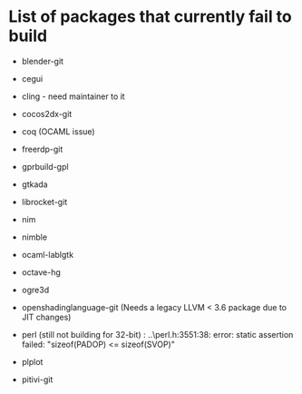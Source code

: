 List of packages that currently fail to build
=============================================

- blender-git

- cegui

- cling - need maintainer to it

- cocos2dx-git

- coq (OCAML issue)

- freerdp-git

- gprbuild-gpl

- gtkada

- librocket-git

- nim

- nimble

- ocaml-lablgtk

- octave-hg

- ogre3d

- openshadinglanguage-git (Needs a legacy LLVM < 3.6 package due to JIT changes)

- perl (still not building for 32-bit) : ..\perl.h:3551:38: error: static assertion failed: "sizeof(PADOP) <= sizeof(SVOP)"

- plplot

- pitivi-git
